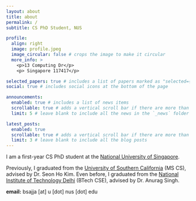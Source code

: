 ```yaml
---
layout: about
title: about
permalink: /
subtitle: CS PhD Student, NUS

profile:
  align: right
  image: profile.jpeg
  image_circular: false # crops the image to make it circular
  more_info: >
    <p>13 Computing Dr</p>
    <p> Singapore 117417</p>

selected_papers: true # includes a list of papers marked as "selected={true}"
social: true # includes social icons at the bottom of the page

announcements:
  enabled: true # includes a list of news items
  scrollable: true # adds a vertical scroll bar if there are more than 3 news items
  limit: 5 # leave blank to include all the news in the `_news` folder

latest_posts:
  enabled: true
  scrollable: true # adds a vertical scroll bar if there are more than 3 new posts items
  limit: 3 # leave blank to include all the blog posts
---
```


I am a first-year CS PhD student at the [National University of Singapore](https://www.comp.nus.edu.sg/).

Previously, I graduated from the [University of Southern California](https://viterbischool.usc.edu/) (MS CS), advised by Dr. Seon Ho Kim. Even before, I graduated from the [National Institute of Technology Delhi](https://nitdelhi.ac.in/) (BTech CSE), advised by Dr. Anurag Singh.

**email:** bsajja [at] u [dot] nus [dot] edu

